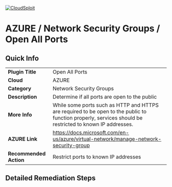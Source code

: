 [![CloudSploit](https://cloudsploit.com/img/logo-new-big-text-100.png "CloudSploit")](https://cloudsploit.com)

# AZURE / Network Security Groups / Open All Ports

## Quick Info

| | |
|-|-|
| **Plugin Title** | Open All Ports |
| **Cloud** | AZURE |
| **Category** | Network Security Groups |
| **Description** | Determine if all ports are open to the public |
| **More Info** | While some ports such as HTTP and HTTPS are required to be open to the public to function properly, services should be restricted to known IP addresses. |
| **AZURE Link** | https://docs.microsoft.com/en-us/azure/virtual-network/manage-network-security-group |
| **Recommended Action** | Restrict ports to known IP addresses |

## Detailed Remediation Steps

